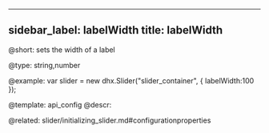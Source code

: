 
---
sidebar_label: labelWidth
title: labelWidth
---          

@short: 
sets the width of a label




@type: string,number

@example: 
var slider = new dhx.Slider("slider_container", {
    labelWidth:100
});


@template:	api_config
@descr: 


@related: slider/initializing_slider.md#configurationproperties
